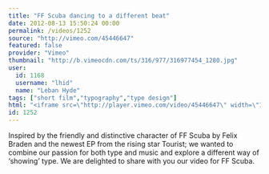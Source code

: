 ```yaml
---
title: "FF Scuba dancing to a different beat"
date: 2012-08-13 15:50:24 00:00
permalink: /videos/1252
source: "http://vimeo.com/45446647"
featured: false
provider: "Vimeo"
thumbnail: "http://b.vimeocdn.com/ts/316/977/316977454_1280.jpg"
user:
  id: 1168
  username: "lhid"
  name: "Leban Hyde"
tags: ["short film","typography","type design"]
html: "<iframe src=\"http://player.vimeo.com/video/45446647\" width=\"1280\" height=\"720\" frameborder=\"0\" webkitAllowFullScreen mozallowfullscreen allowFullScreen></iframe>"
id: 1252
---
```


Inspired by the friendly and distinctive character of FF Scuba by Felix Braden and the newest EP from the rising star Tourist; we wanted to combine our passion for both type and music and explore a different way of ‘showing’ type. We are delighted to share with you our video for FF Scuba.